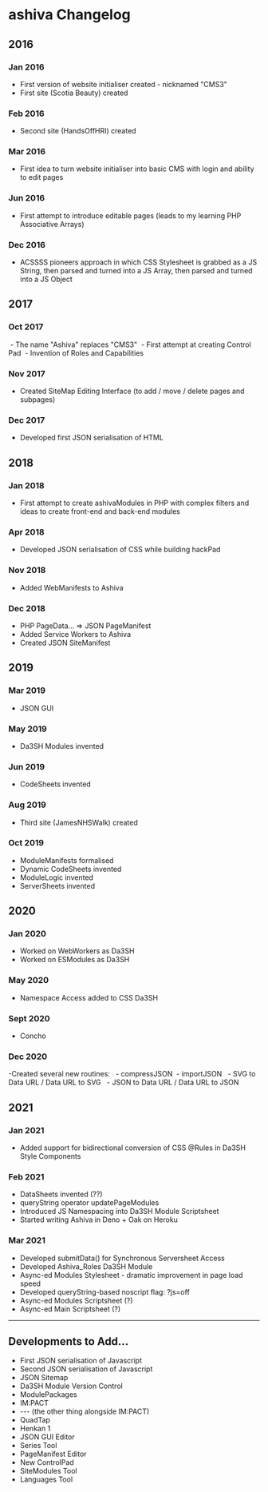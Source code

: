 # ashiva Changelog

## 2016
### Jan 2016
 - First version of website initialiser created - nicknamed "CMS3"
 - First site (Scotia Beauty) created

### Feb 2016
 - Second site (HandsOffHRI) created

### Mar 2016
 - First idea to turn website initialiser into basic CMS with login and ability to edit pages

### Jun 2016
 - First attempt to introduce editable pages (leads to my learning PHP Associative Arrays)

### Dec 2016
 - ACSSSS pioneers approach in which CSS Stylesheet is grabbed as a JS String, then parsed and turned into a JS Array, then parsed and turned into a JS Object

## 2017
### Oct 2017
 - The name "Ashiva" replaces "CMS3"
 - First attempt at creating Control Pad
 - Invention of Roles and Capabilities

### Nov 2017
 - Created SiteMap Editing Interface (to add / move / delete pages and subpages)

### Dec 2017
 - Developed first JSON serialisation of HTML


## 2018
### Jan 2018
 - First attempt to create ashivaModules in PHP with complex filters and ideas to create front-end and back-end modules

### Apr 2018
 - Developed JSON serialisation of CSS while building hackPad

### Nov 2018
- Added WebManifests to Ashiva

### Dec 2018
- PHP PageData... => JSON PageManifest
- Added Service Workers to Ashiva
- Created JSON SiteManifest

## 2019
### Mar 2019
 - JSON GUI

### May 2019
 - Da3SH Modules invented

### Jun 2019
 - CodeSheets invented

### Aug 2019
 - Third site (JamesNHSWalk) created

### Oct 2019
 - ModuleManifests formalised
 - Dynamic CodeSheets invented
 - ModuleLogic invented
 - ServerSheets invented

## 2020
### Jan 2020
 - Worked on WebWorkers as Da3SH
 - Worked on ESModules as Da3SH

### May 2020
 - Namespace Access added to CSS Da3SH

### Sept 2020
 - Concho

### Dec 2020
 -Created several new routines:
  - compressJSON
  - importJSON
  - SVG to Data URL / Data URL to SVG
  - JSON to Data URL / Data URL to JSON

## 2021
### Jan 2021
 - Added support for bidirectional conversion of CSS @Rules in Da3SH Style Components

### Feb 2021
 - DataSheets invented (??)
 - queryString operator updatePageModules
 - Introduced JS Namespacing into Da3SH Module Scriptsheet
 - Started writing Ashiva in Deno + Oak on Heroku

### Mar 2021
 - Developed submitData() for Synchronous Serversheet Access
 - Developed Ashiva_Roles Da3SH Module
 - Async-ed Modules Stylesheet - dramatic improvement in page load speed
 - Developed queryString-based noscript flag: ?js=off
 - Async-ed Modules Scriptsheet (?)
 - Async-ed Main Scriptsheet (?)

______

## Developments to Add...

 - First JSON serialisation of Javascript
 - Second JSON serialisation of Javascript
 - JSON Sitemap
 - Da3SH Module Version Control
 - ModulePackages
 - IM:PACT
 - --- (the other thing alongside IM:PACT)
 - QuadTap
 - Henkan 1
 - JSON GUI Editor
 - Series Tool
 - PageManifest Editor
 - New ControlPad
 - SiteModules Tool
 - Languages Tool

